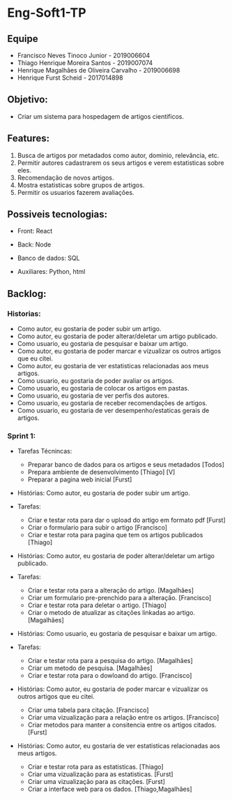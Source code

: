 # Eng-Soft1-TP

## Equipe
- Francisco Neves Tinoco Junior - 2019006604
- Thiago Henrique Moreira Santos - 2019007074
- Henrique Magalhães de Oliveira Carvalho - 2019006698
- Henrique Furst Scheid - 2017014898

## Objetivo:

- Criar um sistema para hospedagem de artigos cientificos.

## Features:

1. Busca de artigos por metadados como autor, dominio, relevância, etc.
2. Permitir autores cadastrarem os seus artigos e verem estatisticas sobre eles.
3. Recomendação de novos artigos.
4. Mostra estatisticas sobre grupos de artigos.
5. Permitir os usuarios fazerem avaliações.

## Possiveis tecnologias:
- Front: React

- Back: Node

- Banco de dados: SQL

- Auxiliares: Python, html

## Backlog:

### Historias:

- Como autor, eu gostaria de poder subir um artigo.
- Como autor, eu gostaria de poder alterar/deletar um artigo publicado.
- Como usuario, eu gostaria de pesquisar e baixar um artigo.
- Como autor, eu gostaria de poder marcar e vizualizar os outros artigos que eu citei.
- Como autor, eu gostaria de ver estatisticas relacionadas aos meus artigos.
- Como usuario, eu gostaria de poder avaliar os artigos.
- Como usuario, eu gostaria de colocar os artigos em pastas.
- Como usuario, eu gostaria de ver perfis dos autores.
- Como usuario, eu gostaria de receber recomendações de artigos.
- Como usuario, eu gostaria de ver desempenho/estaticas gerais de artigos.

### Sprint 1:
- Tarefas Técnincas:
	- Preparar banco de dados para os artigos e seus metadados [Todos]
	- Prepara ambiente de desenvolvimento [Thiago] [V]
	- Preparar a pagina web inicial [Furst]

- Histórias: Como autor, eu gostaria de poder subir um artigo.
- Tarefas:
	- Criar e testar rota para dar o upload do artigo em formato pdf [Furst]
	- Criar o formulario para subir o artigo [Francisco]
	- Criar e testar rota para pagina que tem os artigos publicados [Thiago]

- Histórias: Como autor, eu gostaria de poder alterar/deletar um artigo publicado.
- Tarefas:
	- Criar e testar rota para a alteração do artigo. [Magalhães]
	- Criar um formulario pre-prenchido para a alteração. [Francisco]
	- Criar e testar rota para deletar o artigo. [Thiago]
	- Criar o metodo de atualizar as citações linkadas ao artigo. [Magalhães]

- Histórias: Como usuario, eu gostaria de pesquisar e baixar um artigo.
- Tarefas:
	- Criar e testar rota para a pesquisa do artigo. [Magalhães]
	- Criar um metodo de pesquisa. [Magalhães]
	- Criar e testar rota para o dowloand do artigo. [Francisco]

- Histórias: Como autor, eu gostaria de poder marcar e vizualizar os outros artigos que eu citei.
	- Criar uma tabela para citação. [Francisco]
	- Criar uma vizualização para a relação entre os artigos. [Francisco]
	- Criar metodos para manter a consitencia entre os artigos citados. [Furst]

- Histórias: Como autor, eu gostaria de ver estatisticas relacionadas aos meus artigos.
	- Criar e testar rota para as estatisticas. [Thiago]
	- Criar uma vizualização para as estatisticas. [Furst] 
	- Criar uma vizualização para as citações. [Furst]
	- Criar a interface web para os dados. [Thiago,Magalhães]
